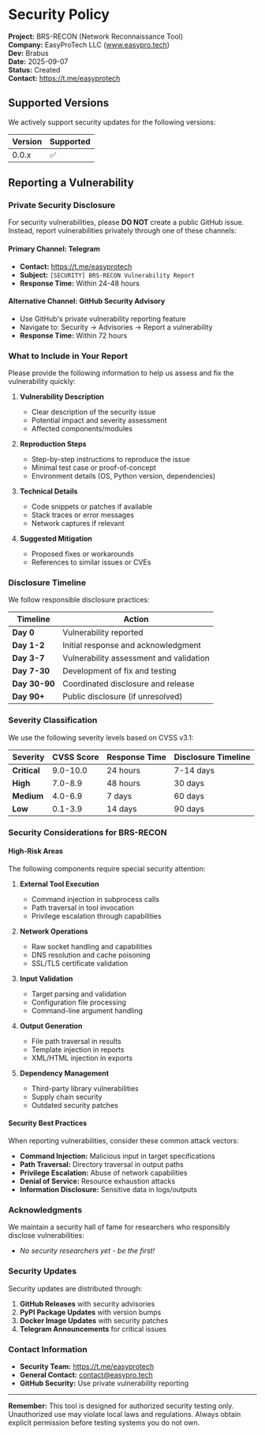 # Security Policy

**Project:** BRS-RECON (Network Reconnaissance Tool)  
**Company:** EasyProTech LLC (www.easypro.tech)  
**Dev:** Brabus  
**Date:** 2025-09-07  
**Status:** Created  
**Contact:** https://t.me/easyprotech

## Supported Versions

We actively support security updates for the following versions:

| Version | Supported          |
| ------- | ------------------ |
| 0.0.x   | :white_check_mark: |

## Reporting a Vulnerability

### Private Security Disclosure

For security vulnerabilities, please **DO NOT** create a public GitHub issue. Instead, report vulnerabilities privately through one of these channels:

#### Primary Channel: Telegram
- **Contact:** https://t.me/easyprotech
- **Subject:** `[SECURITY] BRS-RECON Vulnerability Report`
- **Response Time:** Within 24-48 hours

#### Alternative Channel: GitHub Security Advisory
- Use GitHub's private vulnerability reporting feature
- Navigate to: Security → Advisories → Report a vulnerability
- **Response Time:** Within 72 hours

### What to Include in Your Report

Please provide the following information to help us assess and fix the vulnerability quickly:

1. **Vulnerability Description**
   - Clear description of the security issue
   - Potential impact and severity assessment
   - Affected components/modules

2. **Reproduction Steps**
   - Step-by-step instructions to reproduce the issue
   - Minimal test case or proof-of-concept
   - Environment details (OS, Python version, dependencies)

3. **Technical Details**
   - Code snippets or patches if available
   - Stack traces or error messages
   - Network captures if relevant

4. **Suggested Mitigation**
   - Proposed fixes or workarounds
   - References to similar issues or CVEs

### Disclosure Timeline

We follow responsible disclosure practices:

| Timeline | Action |
|----------|--------|
| **Day 0** | Vulnerability reported |
| **Day 1-2** | Initial response and acknowledgment |
| **Day 3-7** | Vulnerability assessment and validation |
| **Day 7-30** | Development of fix and testing |
| **Day 30-90** | Coordinated disclosure and release |
| **Day 90+** | Public disclosure (if unresolved) |

### Severity Classification

We use the following severity levels based on CVSS v3.1:

| Severity | CVSS Score | Response Time | Disclosure Timeline |
|----------|------------|---------------|-------------------|
| **Critical** | 9.0-10.0 | 24 hours | 7-14 days |
| **High** | 7.0-8.9 | 48 hours | 30 days |
| **Medium** | 4.0-6.9 | 7 days | 60 days |
| **Low** | 0.1-3.9 | 14 days | 90 days |

### Security Considerations for BRS-RECON

#### High-Risk Areas

The following components require special security attention:

1. **External Tool Execution**
   - Command injection in subprocess calls
   - Path traversal in tool invocation
   - Privilege escalation through capabilities

2. **Network Operations**
   - Raw socket handling and capabilities
   - DNS resolution and cache poisoning
   - SSL/TLS certificate validation

3. **Input Validation**
   - Target parsing and validation
   - Configuration file processing
   - Command-line argument handling

4. **Output Generation**
   - File path traversal in results
   - Template injection in reports
   - XML/HTML injection in exports

5. **Dependency Management**
   - Third-party library vulnerabilities
   - Supply chain security
   - Outdated security patches

#### Security Best Practices

When reporting vulnerabilities, consider these common attack vectors:

- **Command Injection:** Malicious input in target specifications
- **Path Traversal:** Directory traversal in output paths
- **Privilege Escalation:** Abuse of network capabilities
- **Denial of Service:** Resource exhaustion attacks
- **Information Disclosure:** Sensitive data in logs/outputs

### Acknowledgments

We maintain a security hall of fame for researchers who responsibly disclose vulnerabilities:

- *No security researchers yet - be the first!*

### Security Updates

Security updates are distributed through:

1. **GitHub Releases** with security advisories
2. **PyPI Package Updates** with version bumps
3. **Docker Image Updates** with security patches
4. **Telegram Announcements** for critical issues

### Contact Information

- **Security Team:** https://t.me/easyprotech
- **General Contact:** contact@easypro.tech
- **GitHub Security:** Use private vulnerability reporting

---

**Remember:** This tool is designed for authorized security testing only. Unauthorized use may violate local laws and regulations. Always obtain explicit permission before testing systems you do not own.

